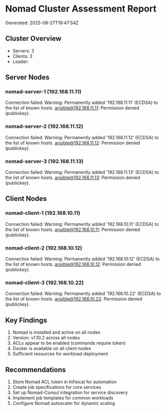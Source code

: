 # Nomad Cluster Assessment Report
Generated: 2025-08-27T19:47:54Z

## Cluster Overview
- Servers: 3
- Clients: 3
- Leader: 

## Server Nodes

### nomad-server-1 (192.168.11.11)
Connection failed: Warning: Permanently added '192.168.11.11' (ECDSA) to the list of known hosts.
ansible@192.168.11.11: Permission denied (publickey).

### nomad-server-2 (192.168.11.12)
Connection failed: Warning: Permanently added '192.168.11.12' (ECDSA) to the list of known hosts.
ansible@192.168.11.12: Permission denied (publickey).

### nomad-server-3 (192.168.11.13)
Connection failed: Warning: Permanently added '192.168.11.13' (ECDSA) to the list of known hosts.
ansible@192.168.11.13: Permission denied (publickey).

## Client Nodes

### nomad-client-1 (192.168.10.11)
Connection failed: Warning: Permanently added '192.168.10.11' (ECDSA) to the list of known hosts.
ansible@192.168.10.11: Permission denied (publickey).

### nomad-client-2 (192.168.10.12)
Connection failed: Warning: Permanently added '192.168.10.12' (ECDSA) to the list of known hosts.
ansible@192.168.10.12: Permission denied (publickey).

### nomad-client-3 (192.168.10.22)
Connection failed: Warning: Permanently added '192.168.10.22' (ECDSA) to the list of known hosts.
ansible@192.168.10.22: Permission denied (publickey).

## Key Findings
1. Nomad is installed and active on all nodes
2. Version: v1.10.2 across all nodes
3. ACLs appear to be enabled (commands require token)
4. Docker is available on all client nodes
5. Sufficient resources for workload deployment

## Recommendations
1. Store Nomad ACL token in Infisical for automation
2. Create job specifications for core services
3. Set up Nomad-Consul integration for service discovery
4. Implement job templates for common workloads
5. Configure Nomad autoscaler for dynamic scaling
